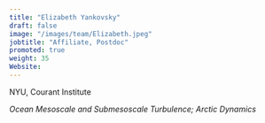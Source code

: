 ```yaml
---
title: "Elizabeth Yankovsky"
draft: false
image: "/images/team/Elizabeth.jpeg"
jobtitle: "Affiliate, Postdoc"
promoted: true
weight: 35
Website:  
---
```



NYU, Courant Institute

*Ocean Mesoscale and Submesoscale Turbulence; Arctic Dynamics*



